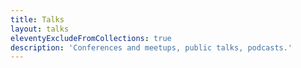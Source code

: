 ```yaml
---
title: Talks
layout: talks
eleventyExcludeFromCollections: true
description: 'Conferences and meetups, public talks, podcasts.'
---
```

